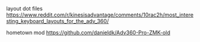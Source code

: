layout dot files
https://www.reddit.com/r/kinesisadvantage/comments/10rac2h/most_interesting_keyboard_layouts_for_the_adv_360/

hometown mod
https://github.com/danieldk/Adv360-Pro-ZMK-old

